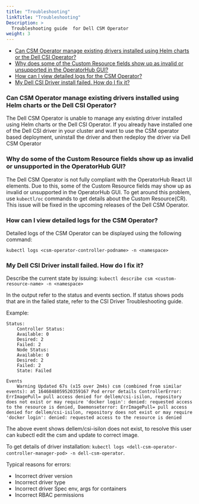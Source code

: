 ```yaml
---
title: "Troubleshooting"
linkTitle: "Troubleshooting"
Description: >
  Troubleshooting guide  for Dell CSM Operator
weight: 3
---
```


  - [Can CSM Operator manage existing drivers installed using Helm charts or the Dell CSI Operator?](#can-csm-operator-manage-existing-drivers-installed-using-helm-charts-or-the-dell-csi-operator)
  - [Why does some of the Custom Resource fields show up as invalid or unsupported in the OperatorHub GUI?](#why-does-some-of-the-custom-resource-fields-show-up-as-invalid-or-unsupported-in-the-operatorhub-gui)
  - [How can I view detailed logs for the CSM Operator?](#how-can-i-view-detailed-logs-for-the-csm-operator)
  - [My Dell CSI Driver install failed. How do I fix it?](#my-dell-csi-driver-install-failed-how-do-i-fix-it)

### Can CSM Operator manage existing drivers installed using Helm charts or the Dell CSI Operator?
The Dell CSM Operator is unable to manage any existing driver installed using Helm charts or the Dell CSI Operator. If you already have installed one of the Dell CSI driver in your cluster and  want to use the CSM operator based deployment, uninstall the driver and then redeploy the driver via Dell CSM Operator


### Why do some of the Custom Resource fields show up as invalid or unsupported in the OperatorHub GUI?
The Dell CSM Operator is not fully compliant with the OperatorHub React UI elements. Due to this, some of the Custom Resource fields may show up as invalid or unsupported in the OperatorHub GUI. To get around this problem, use `kubectl/oc` commands to get details about the Custom Resource(CR). This issue will be fixed in the upcoming releases of the Dell CSM Operator.

### How can I view detailed logs for the CSM Operator?
Detailed logs of the CSM Operator can be displayed using the following command:
```
kubectl logs <csm-operator-controller-podname> -n <namespace>
```

### My Dell CSI Driver install failed. How do I fix it?
Describe the current state by issuing: 
`kubectl describe csm <custom-resource-name> -n <namespace>`

In the output refer to the status and events section. If status shows pods that are in the failed state, refer to the CSI Driver Troubleshooting guide.

Example:
```
Status:
	Controller Status:
	Available: 0
	Desired: 2
	Failed: 2
	Node Status:
	Available: 0
	Desired: 2
	Failed: 2
	State: Failed

Events
	Warning Updated 67s (x15 over 2m4s) csm (combined from similar events): at 1646848059520359167 Pod error details ControllerError: ErrImagePull= pull access denied for dellem/csi-isilon, repository does not exist or may require 'docker login': denied: requested access to the resource is denied, Daemonseterror: ErrImagePull= pull access denied for dellem/csi-isilon, repository does not exist or may require 'docker login': denied: requested access to the resource is denied
```

The above event shows dellem/csi-isilon does not exist, to resolve this user can kubectl edit the csm and update to correct image.


To get details of driver installation: `kubectl logs <dell-csm-operator-controller-manager-pod> -n dell-csm-operator`.

Typical reasons for errors:
* Incorrect driver version 
* Incorrect driver type
* Incorrect driver Spec env, args for containers
* Incorrect RBAC permissions
	
